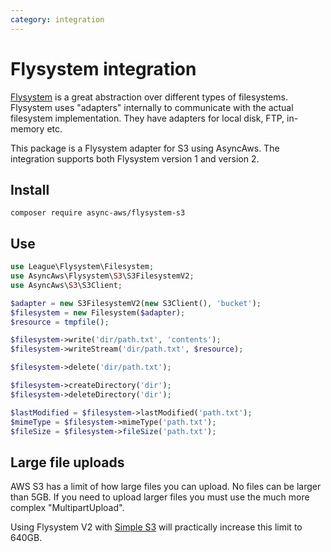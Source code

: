 ```yaml
---
category: integration
---
```


# Flysystem integration

[Flysystem](https://flysystem.thephpleague.com/v2/docs/) is a great abstraction over
different types of filesystems. Flysystem uses "adapters" internally to communicate
with the actual filesystem implementation. They have adapters for local disk, FTP,
in-memory etc.

This package is a Flysystem adapter for S3 using AsyncAws. The integration supports
both Flysystem version 1 and version 2.

## Install

```shell
composer require async-aws/flysystem-s3
```

## Use

```php
use League\Flysystem\Filesystem;
use AsyncAws\Flysystem\S3\S3FilesystemV2;
use AsyncAws\S3\S3Client;

$adapter = new S3FilesystemV2(new S3Client(), 'bucket');
$filesystem = new Filesystem($adapter);
$resource = tmpfile();

$filesystem->write('dir/path.txt', 'contents');
$filesystem->writeStream('dir/path.txt', $resource);

$filesystem->delete('dir/path.txt');

$filesystem->createDirectory('dir');
$filesystem->deleteDirectory('dir');

$lastModified = $filesystem->lastModified('path.txt');
$mimeType = $filesystem->mimeType('path.txt');
$fileSize = $filesystem->fileSize('path.txt');
```

## Large file uploads

AWS S3 has a limit of how large files you can upload. No files can be larger than
5GB. If you need to upload larger files you must use the much more complex "MultipartUpload".

Using Flysystem V2 with [Simple S3](./simple-s3.md) will practically increase this
limit to 640GB.
